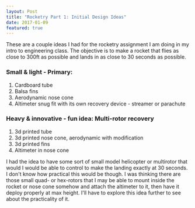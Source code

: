 ```yaml
---
layout: Post
title: "Rocketry Part 1: Initial Design Ideas"
date: 2017-01-09
featured: true
---
```

<a id="org7718ea5"></a>

These are a couple ideas I had for the rocketry assignment I am doing in my intro to engineering class. The objective is to make a rocket that flies as close to 300ft as possible and lands in as close to 30 seconds as possible.

### Small & light - Primary:

1.  Cardboard tube
2.  Balsa fins
3.  Aerodynamic nose cone
4.  Altimeter snug fit with its own recovery device - streamer or parachute


<a id="orgb74cefb"></a>

### Heavy & innovative - fun idea: Multi-rotor recovery

1.  3d printed tube
2.  3d printed nose cone, aerodynamic with modification
3.  3d printed fins
4.  Altimeter in nose cone

I had the idea to have some sort of small model helicopter or multirotor that would I would be able to control to make the landing exactly at 30 seconds. I don't know how practical this would be though. I was thinking there are those small quad- or hex-rotors that I may be able to mount inside the rocket or nose cone somehow and attach the altimeter to it, then have it deploy properly at max height. I'll have to explore this idea further to see about the practicality of it.

